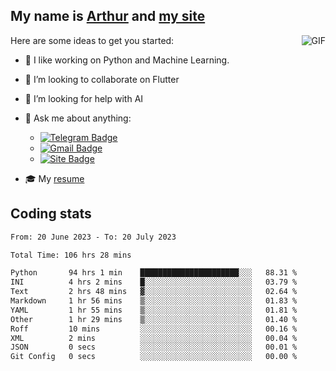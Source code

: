 
## My name is [Arthur](https://www.linkedin.com/in/arthur-novais-201420/) and [my site](https://arthurcn96.github.io/)

<!--
**Arthurcn96/Arthurcn96** is a ✨ _special_ ✨ repository because its `README.md` (this file) appears on your GitHub profile.
-->
<img align="right"  max-width="440" max-height="240" alt="GIF" src="https://raw.githubusercontent.com/Arthurcn96/Arthurcn96/master/helloThere.gif" />

Here are some ideas to get you started:

- 🤖 I like working on Python and Machine Learning.
- 👯 I’m looking to collaborate on Flutter
- 🤔 I’m looking for help with AI
- 💬 Ask me about anything:
    - [![Telegram Badge](https://img.shields.io/badge/-@Arthurcn9-0088cc?style=for-the-badge&logo=Telegram&logoColor=white)](https://t.me/Arthurcn9)
    - [![Gmail Badge](https://img.shields.io/badge/-@Arthurcn9-red?style=for-the-badge&logo=Gmail&logoColor=white)](mailto:Arthurcn96@gmail.com)
    - [![Site Badge](https://img.shields.io/badge/arthurcn96.github.io-informational?style=for-the-badge&logo=internetexplorer)](https://arthurcn96.github.io/)

- 🎓 My [resume](https://github.com/Arthurcn96/resume/blob/master/Resume_PT-BR.pdf)


## Coding stats
<!--START_SECTION:waka-->

```txt
From: 20 June 2023 - To: 20 July 2023

Total Time: 106 hrs 28 mins

Python       94 hrs 1 min    ██████████████████████░░░   88.31 %
INI          4 hrs 2 mins    █░░░░░░░░░░░░░░░░░░░░░░░░   03.79 %
Text         2 hrs 48 mins   ▓░░░░░░░░░░░░░░░░░░░░░░░░   02.64 %
Markdown     1 hr 56 mins    ▒░░░░░░░░░░░░░░░░░░░░░░░░   01.83 %
YAML         1 hr 55 mins    ▒░░░░░░░░░░░░░░░░░░░░░░░░   01.81 %
Other        1 hr 29 mins    ▒░░░░░░░░░░░░░░░░░░░░░░░░   01.40 %
Roff         10 mins         ░░░░░░░░░░░░░░░░░░░░░░░░░   00.16 %
XML          2 mins          ░░░░░░░░░░░░░░░░░░░░░░░░░   00.04 %
JSON         0 secs          ░░░░░░░░░░░░░░░░░░░░░░░░░   00.01 %
Git Config   0 secs          ░░░░░░░░░░░░░░░░░░░░░░░░░   00.00 %
```

<!--END_SECTION:waka-->
